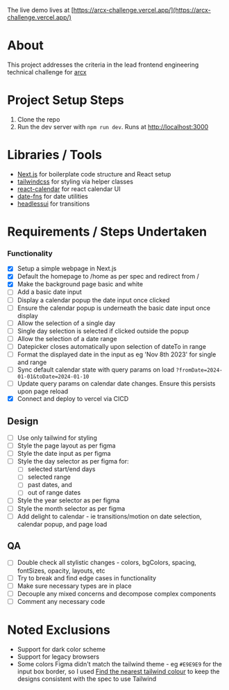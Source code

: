 The live demo lives at [https://arcx-challenge.vercel.app/](https://arcx-challenge.vercel.app/)

# About

This project addresses the criteria in the lead frontend engineering technical challenge for [arcx](https://www.arcxanalytics.com/)

# Project Setup Steps
1. Clone the repo
2. Run the dev server with `npm run dev`. Runs at [http://localhost:3000](http://localhost:3000)

# Libraries / Tools
- [Next.js](https://nextjs.org/) for boilerplate code structure and React setup
- [tailwindcss](https://tailwindcss.com/) for styling via helper classes
- [react-calendar](https://www.npmjs.com/package/react-calendar) for react calendar UI
- [date-fns](https://date-fns.org/) for date utilities
- [headlessui](https://headlessui.com/) for transitions

# Requirements / Steps Undertaken

### Functionality
- [x] Setup a simple webpage in Next.js
- [x] Default the homepage to /home as per spec and redirect from /
- [x] Make the background page basic and white
- [ ] Add a basic date input
- [ ] Display a calendar popup the date input once clicked
- [ ] Ensure the calendar popup is underneath the basic date input once display
- [ ] Allow the selection of a single day
- [ ] Single day selection is selected if clicked outside the popup
- [ ] Allow the selection of a date range
- [ ] Datepicker closes automatically upon selection of dateTo in range
- [ ] Format the displayed date in the input as eg 'Nov 8th 2023' for single and range
- [ ] Sync default calendar state with query params on load `?fromDate=2024-01-01&toDate=2024-01-10`
- [ ] Update query params on calendar date changes. Ensure this persists upon page reload
- [x] Connect and deploy to vercel via CICD

## Design
- [ ] Use only tailwind for styling
- [ ] Style the page layout as per figma
- [ ] Style the date input as per figma
- [ ] Style the day selector as per figma for:
  - [ ] selected start/end days
  - [ ] selected range
  - [ ] past dates, and
  - [ ] out of range dates
- [ ] Style the year selector as per figma
- [ ] Style the month selector as per figma
- [ ] Add delight to calendar - ie transitions/motion on date selection, calendar popup, and page load

## QA
- [ ] Double check all stylistic changes - colors, bgColors, spacing, fontSizes, opacity, layouts, etc
- [ ] Try to break and find edge cases in functionality
- [ ] Make sure necessary types are in place
- [ ] Decouple any mixed concerns and decompose complex components
- [ ] Comment any necessary code

# Noted Exclusions
- Support for dark color scheme
- Support for legacy browsers
- Some colors Figma didn't match the tailwind theme - eg `#E9E9E9` for the input box border, so I used [Find the nearest tailwind colour](https://find-nearest-tailwind-colour.netlify.app/) to keep the designs consistent with the spec to use Tailwind
